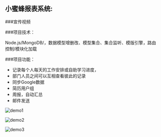 小蜜蜂报表系统:
-------------
###宣传视频

###项目技术：

Node.js/MongoDB/，数据模型增删改、模型集合、集合监听、模版引擎，路由控制/模块化加载 

###项目功能： 

  * 记录每个人每天的工作安排或自助学习进度， 
  * 部门人员之间可以互相查看彼此的记录
  * 同步Google数据
  * 简历用户组
  * 周报，自动汇总
  * 邮件发送

![demo1](https://raw.githubusercontent.com/stormtea123/bee/master/demo/demo1.png)

![demo2](https://raw.githubusercontent.com/stormtea123/bee/master/demo/demo2.png)

![demo3](https://raw.githubusercontent.com/stormtea123/bee/master/demo/demo3.png)
  
